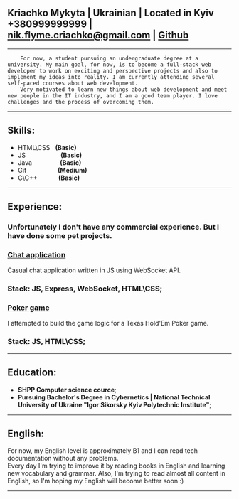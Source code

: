 **Kriachko Mykyta** | Ukrainian | Located in Kyiv  
+380999999999   | nik.flyme.criachko@gmail.com  | [Github](https://github.com/n3ki401d)
---

---

        For now, a student pursuing an undergraduate degree at a university. My main goal, for now, is to become a full-stack web developer to work on exciting and perspective projects and also to implement my ideas into reality. I am currently attending several self-paced courses about web development. 
        Very motivated to learn new things about web development and meet new people in the IT industry, and I am a good team player. I love challenges and the process of overcoming them. 
---

## **Skills**:
- HTML\CSS&nbsp;&nbsp;&nbsp;**(Basic)**
- JS&nbsp;&nbsp;&nbsp;&nbsp;&nbsp;&nbsp;&nbsp;&nbsp;&nbsp;&nbsp;&nbsp;&nbsp;&nbsp;&nbsp;&nbsp;&nbsp;&nbsp;&nbsp;&nbsp;&nbsp;**(Basic)**
- Java&nbsp;&nbsp;&nbsp;&nbsp;&nbsp;&nbsp;&nbsp;&nbsp;&nbsp;&nbsp;&nbsp;&nbsp;&nbsp;&nbsp;&nbsp;&nbsp;**(Basic)**
- Git&nbsp;&nbsp;&nbsp;&nbsp;&nbsp;&nbsp;&nbsp;&nbsp;&nbsp;&nbsp;&nbsp;&nbsp;&nbsp;&nbsp;&nbsp;&nbsp;&nbsp;&nbsp;**(Medium)**
- C\C++&nbsp;&nbsp;&nbsp;&nbsp;&nbsp;&nbsp;&nbsp;&nbsp;&nbsp;&nbsp;&nbsp;&nbsp;**(Basic)**

---

## **Experience**:
### Unfortunately I don't have any commercial experience. But I have done some pet projects.

### [**Chat application**](#some_link_to_re)
Casual chat application written in JS using WebSocket API.

### **Stack:** JS, Express, WebSocket, HTML\CSS;

### [**Poker game**](#some_link_to_repo)
I attempted to build the game logic for a Texas Hold'Em Poker game.

### **Stack:** JS, HTML\CSS;

---

## **Education**:

- **SHPP Computer science cource**;
- **Pursuing Bachelor's Degree in Cybernetics | National Technical University of Ukraine "Igor Sikorsky Kyiv Polytechnic Institute"**;

---

## **English**:
For now, my English level is approximately B1 and I can read tech documentation without any problems.   
Every day I'm trying to improve it by reading books in English and learning new vocabulary and grammar. Also, I'm trying to read almost all content in English, so I'm hoping my English will become better soon :)

---
